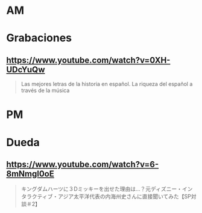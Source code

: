 # AM
# Grabaciones

## https://www.youtube.com/watch?v=0XH-UDcYuQw

> Las mejores letras de la historia en español. La riqueza del español a través de la música 

# PM
# Dueda

## https://www.youtube.com/watch?v=6-8mNmgl0oE

> キングダムハーツに３Dミッキーを出せた理由は…？元ディズニー・インタラクティブ・アジア太平洋代表の内海州史さんに直接聞いてみた【SP対談＃2】 

